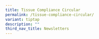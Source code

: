 ```yaml
---
title: Tissue Compliance Circular
permalink: /tissue-compliance-circular/
variant: tiptap
description: ""
third_nav_title: Newsletters
---
```


